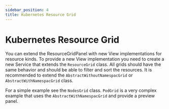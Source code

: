 ```yaml
---
sidebar_position: 4
title: Kubernetes Resource Grid
---
```


# Kubernetes Resource Grid

You can extend the ResourceGridPanel with new View implementations for resource kinds. To provide a new
View implementation you need to create a new Service that extends the `ResourceGrid` class. All grids
should have the same behavior and should be able to filter and sort the resources. It is
recommended to extend the `AbstractWithoutNamespacGrid` or `AbstractWithNamespacGrid` class.

For a simple example see the `NodesGrid` class. `PodGrid` is a very complex example that uses the
`AbstractWithNamespacGrid` and provide a preview panel.
